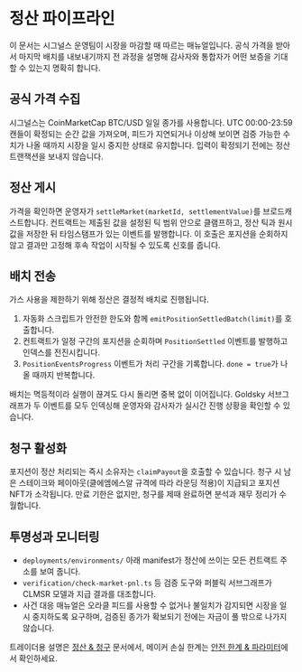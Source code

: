 # 정산 파이프라인

이 문서는 시그널스 운영팀이 시장을 마감할 때 따르는 매뉴얼입니다. 공식 가격을 받아서 마지막 배치를 내보내기까지 전 과정을 설명해 감사자와 통합자가 어떤 보증을 기대할 수 있는지 명확히 합니다.

## 공식 가격 수집

시그널스는 CoinMarketCap BTC/USD 일일 종가를 사용합니다. UTC 00:00-23:59 캔들이 확정되는 순간 값을 가져오며, 피드가 지연되거나 이상해 보이면 검증 가능한 수치가 나올 때까지 시장을 일시 중지한 상태로 유지합니다. 입력이 확정되기 전에는 정산 트랜잭션을 보내지 않습니다.

## 정산 게시

가격을 확인하면 운영자가 `settleMarket(marketId, settlementValue)`를 브로드캐스트합니다. 컨트랙트는 제출된 값을 설정된 틱 범위 안으로 클램프하고, 정산 틱과 원시 값을 저장한 뒤 타임스탬프가 있는 이벤트를 발행합니다. 이 호출은 포지션을 순회하지 않고 결과만 고정해 후속 작업이 시작될 수 있도록 신호를 줍니다.

## 배치 전송

가스 사용을 제한하기 위해 정산은 결정적 배치로 진행됩니다.
1. 자동화 스크립트가 안전한 한도와 함께 `emitPositionSettledBatch(limit)`를 호출합니다.
2. 컨트랙트가 일정 구간의 포지션을 순회하며 `PositionSettled` 이벤트를 발행하고 인덱스를 전진시킵니다.
3. `PositionEventsProgress` 이벤트가 처리 구간을 기록합니다. `done = true`가 나올 때까지 반복합니다.

배치는 멱등적이라 실행이 끊겨도 다시 돌리면 중복 없이 이어집니다. Goldsky 서브그래프가 두 이벤트를 모두 인덱싱해 운영자와 감사자가 실시간 진행 상황을 확인할 수 있습니다.

## 청구 활성화

포지션이 정산 처리되는 즉시 소유자는 `claimPayout`을 호출할 수 있습니다. 청구 시 남은 스테이크와 페이아웃(클에엠에스알 규격에 따라 라운딩 적용)이 지급되고 포지션 NFT가 소각됩니다. 만료 기한은 없지만, 청구를 제때 완료하면 분석과 재무 정리가 수월합니다.

## 투명성과 모니터링

- `deployments/environments/` 아래 manifest가 정산에 쓰이는 모든 컨트랙트 주소를 보여 줍니다.
- `verification/check-market-pnl.ts` 등 검증 도구와 퍼블릭 서브그래프가 CLMSR 모델과 지급 결과를 대조합니다.
- 사건 대응 매뉴얼은 오라클 피드를 사용할 수 없거나 불일치가 감지되면 시장을 일시 중지하도록 요구하며, 검증된 종가가 확보되기 전에는 자금이 풀 밖으로 나가지 않습니다.

트레이더용 설명은 [정산 & 청구](../user/settlement.md) 문서에서, 메이커 손실 한계는 [안전 한계 & 파라미터](../mechanism/safety-parameters.md)에서 확인하세요.
